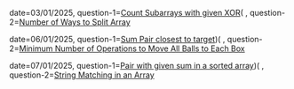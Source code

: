 date=03/01/2025, question-1=[Count Subarrays with given XOR]([https://www.google.com](https://www.geeksforgeeks.org/problems/count-subarray-with-given-xor/1))(
               , question-2=[Number of Ways to Split Array](https://leetcode.com/problems/number-of-ways-to-split-array/description/?envType=daily-question&envId=2025-01-03)

date=06/01/2025, question-1=[Sum Pair closest to target]([https://www.geeksforgeeks.org/problems/pair-in-array-whose-sum-is-closest-to-x1124/1))(
               , question-2=[Minimum Number of Operations to Move All Balls to Each Box](https://leetcode.com/problems/minimum-number-of-operations-to-move-all-balls-to-each-box/description/?envType=daily-question&envId=2025-01-06)


date=07/01/2025, question-1=[Pair with given sum in a sorted array]([https://www.geeksforgeeks.org/problem-of-the-day))(
               , question-2=[String Matching in an Array](https://leetcode.com/problems/string-matching-in-an-array/description/?envType=daily-question&envId=2025-01-07)
               

